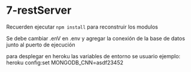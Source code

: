 # 7-restServer
Recuerden ejecutar 
```npm install```
para reconstruir los modulos

Se debe cambiar .enV en .env y agregar la conexión de la base de datos junto al puerto de ejecución


para desplegar en heroku las variables de entorno se usuario
ejemplo:
heroku config:set MONGODB_CNN=asdf23452